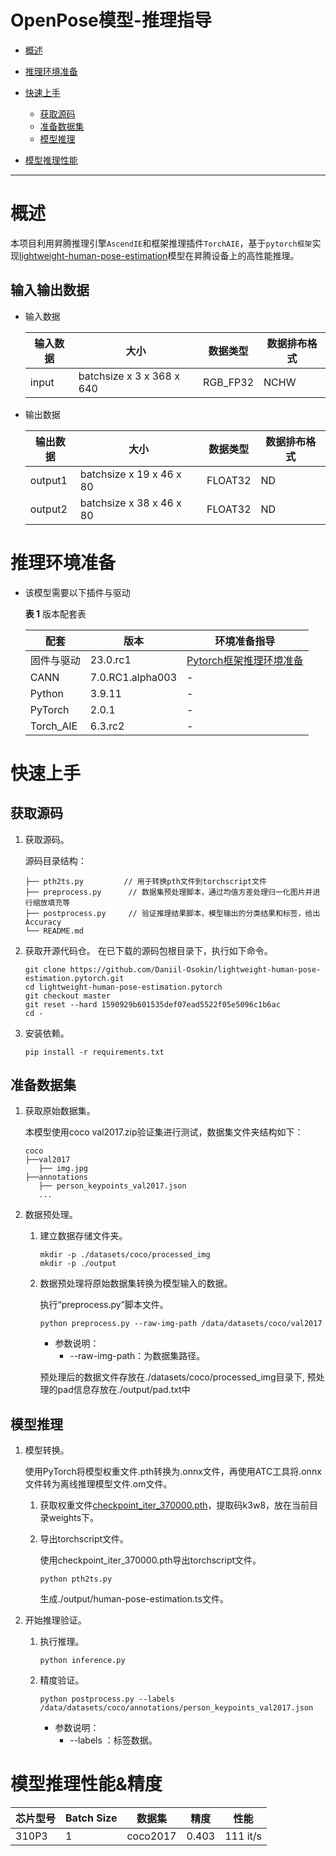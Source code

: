 # OpenPose模型-推理指导


- [概述](#ZH-CN_TOPIC_0000001172161501)

- [推理环境准备](#ZH-CN_TOPIC_0000001126281702)

- [快速上手](#ZH-CN_TOPIC_0000001126281700)

  - [获取源码](#section4622531142816)
  - [准备数据集](#section183221994411)
  - [模型推理](#section741711594517)

- [模型推理性能](#ZH-CN_TOPIC_0000001172201573)


******


# 概述<a name="ZH-CN_TOPIC_0000001172161501"></a>

  本项目利用昇腾推理引擎`AscendIE`和框架推理插件`TorchAIE`，基于`pytorch框架`实现[lightweight-human-pose-estimation](https://github.com/Daniil-Osokin/lightweight-human-pose-estimation.pytorch)模型在昇腾设备上的高性能推理。


## 输入输出数据<a name="section540883920406"></a>

- 输入数据

  | 输入数据 | 大小                      | 数据类型 | 数据排布格式 |
  | -------- | ------------------------- | -------- | ------------ |
  | input    | batchsize x 3 x 368 x 640 | RGB_FP32 | NCHW         |


- 输出数据

  | 输出数据 | 大小                     | 数据类型 | 数据排布格式 |
  | -------- | ------------------------ | -------- | ------------ |
  | output1  | batchsize x 19 x 46 x 80 | FLOAT32  | ND           |
  | output2  | batchsize x 38 x 46 x 80 | FLOAT32  | ND           |



# 推理环境准备<a name="ZH-CN_TOPIC_0000001126281702"></a>

- 该模型需要以下插件与驱动

  **表 1**  版本配套表

  | 配套                                                         | 版本      | 环境准备指导                                                 |
  |---------| ------- | ------------------------------------------------------------ |
  | 固件与驱动 | 23.0.rc1  | [Pytorch框架推理环境准备](https://www.hiascend.com/document/detail/zh/ModelZoo/pytorchframework/pies) |
  | CANN | 7.0.RC1.alpha003 | - |
  | Python | 3.9.11 | - |
  | PyTorch | 2.0.1 | - |
  | Torch_AIE | 6.3.rc2 | - |                                                           |

# 快速上手<a name="ZH-CN_TOPIC_0000001126281700"></a>

## 获取源码<a name="section4622531142816"></a>

1. 获取源码。

    源码目录结构：

    ``` 
   ├── pth2ts.py         // 用于转换pth文件到torchscript文件 
   ├── preprocess.py      // 数据集预处理脚本，通过均值方差处理归一化图片并进行缩放填充等
   ├── postprocess.py     // 验证推理结果脚本，模型输出的分类结果和标签，给出Accuracy 
   └── README.md
    ```

2. 获取开源代码仓。
   在已下载的源码包根目录下，执行如下命令。

   ```
   git clone https://github.com/Daniil-Osokin/lightweight-human-pose-estimation.pytorch.git  
   cd lightweight-human-pose-estimation.pytorch
   git checkout master
   git reset --hard 1590929b601535def07ead5522f05e5096c1b6ac
   cd -
   ```

3. 安装依赖。

   ```
   pip install -r requirements.txt
   ```

## 准备数据集<a name="section183221994411"></a>

1. 获取原始数据集。

   本模型使用coco val2017.zip验证集进行测试，数据集文件夹结构如下：

    ```
   coco
   ├──val2017
       ├── img.jpg
   ├──annotations
       ├── person_keypoints_val2017.json
       ...
    ```

2. 数据预处理。

   1. 建立数据存储文件夹。

      ```
      mkdir -p ./datasets/coco/processed_img
      mkdir -p ./output
      ```

   2. 数据预处理将原始数据集转换为模型输入的数据。

      执行“preprocess.py”脚本文件。

      ```
      python preprocess.py --raw-img-path /data/datasets/coco/val2017
      ```

      - 参数说明：
        - --raw-img-path：为数据集路径。

      预处理后的数据文件存放在./datasets/coco/processed_img目录下, 预处理的pad信息存放在./output/pad.txt中


## 模型推理<a name="section741711594517"></a>

1. 模型转换。

   使用PyTorch将模型权重文件.pth转换为.onnx文件，再使用ATC工具将.onnx文件转为离线推理模型文件.om文件。

   1. 获取权重文件[checkpoint_iter_370000.pth](https://pan.baidu.com/s/15BDVngC8XepdtlFZ5K8ZAw)，提取码k3w8，放在当前目录weights下。
        

   2. 导出torchscript文件。

      使用checkpoint_iter_370000.pth导出torchscript文件。

      ```
      python pth2ts.py
      ```

      生成./output/human-pose-estimation.ts文件。


2. 开始推理验证。

   1. 执行推理。
      ```
      python inference.py
      ```

   4. 精度验证。

      ```
      python postprocess.py --labels /data/datasets/coco/annotations/person_keypoints_val2017.json
      ```

      - 参数说明：
        - --labels ：标签数据。


# 模型推理性能&精度<a name="ZH-CN_TOPIC_0000001172201573"></a>


| 芯片型号 | Batch Size | 数据集 | 精度   | 性能     |
| -------- | ---------- | ------ | ------ | -------- |
| 310P3 | 1 | coco2017 | 0.403 | 111 it/s |
